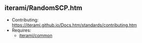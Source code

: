 iterami/RandomSCP.htm
---------------------

* Contributing: https://iterami.github.io/Docs.htm/standards/contributing.htm
* Requires:
  * [iterami/common](https://github.com/iterami/common)
